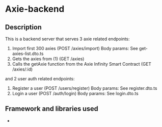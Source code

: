 # Axie-backend

## Description

This is a backend server that serves 3 axie related endpoints:

1. Import first 300 axies (POST /axies/import)
   Body params: See get-axies-list.dto.ts
2. Gets the axies from (1) (GET /axies)
3. Calls the getAxie function from the Axie Infinity Smart Contract (GET /axies/:id)

and 2 user auth related endpoints:

1. Register a user (POST /users/register)
   Body params: See register.dto.ts
2. Login a user (POST /auth/login)
   Body params: See login.dto.ts

## Framework and libraries used

-
